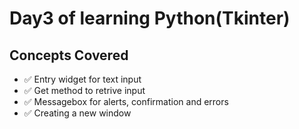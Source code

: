 # Day3 of learning Python(Tkinter)

## Concepts Covered

- ✅ Entry widget for text input
- ✅ Get method to retrive input
- ✅ Messagebox for alerts, confirmation and errors
- ✅ Creating a new window
